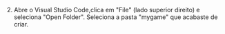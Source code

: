 
2. Abre o Visual Studio Code,clica em "File" (lado superior direito) e seleciona "Open Folder". 
Seleciona a pasta "mygame" que acabaste de criar.
